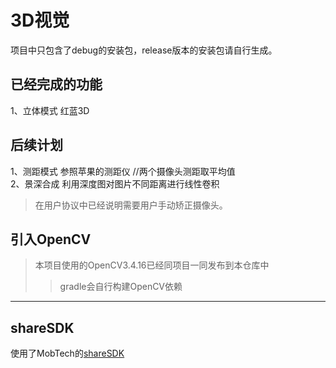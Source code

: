 # 3D视觉  
项目中只包含了debug的安装包，release版本的安装包请自行生成。

## 已经完成的功能  
1、立体模式 红蓝3D 

## 后续计划  
1、测距模式 参照苹果的测距仪 //两个摄像头测距取平均值    
2、景深合成 利用深度图对图片不同距离进行线性卷积 
> 在用户协议中已经说明需要用户手动矫正摄像头。

## 引入OpenCV
> 本项目使用的OpenCV3.4.16已经同项目一同发布到本仓库中  
>> gradle会自行构建OpenCV依赖

---

## shareSDK
使用了MobTech的[shareSDK](https://www.mob.com/mobService/sharesdk)
